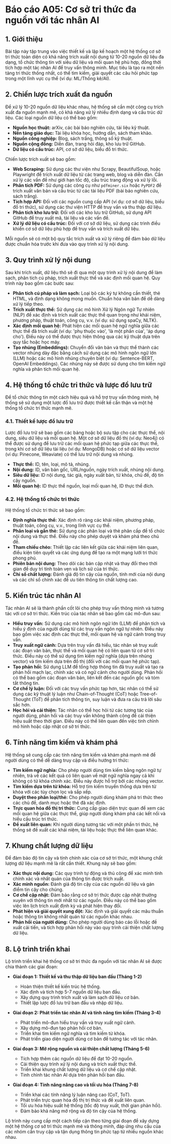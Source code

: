 
# Báo cáo A05: Cơ sở tri thức đa nguồn với tác nhân AI

## 1. Giới thiệu

Bài tập này tập trung vào việc thiết kế và lập kế hoạch một hệ thống cơ sở tri thức toàn diện có khả năng trích xuất nội dung từ 10-20 nguồn dữ liệu đa dạng, tổ chức thông tin với siêu dữ liệu và mối quan hệ phù hợp, đồng thời tích hợp một tác nhân AI để truy vấn thông minh. Mục tiêu là tạo ra một nền tảng tri thức thống nhất, có thể tìm kiếm, giải quyết các câu hỏi phức tạp trong một lĩnh vực cụ thể (ví dụ: ML/Thống kê/AI).

## 2. Chiến lược trích xuất đa nguồn

Để xử lý 10-20 nguồn dữ liệu khác nhau, hệ thống sẽ cần một công cụ trích xuất đa nguồn mạnh mẽ, có khả năng xử lý nhiều định dạng và cấu trúc dữ liệu. Các loại nguồn dữ liệu có thể bao gồm:

- **Nguồn học thuật:** arXiv, các bài báo nghiên cứu, tài liệu kỹ thuật.
- **Nền tảng giáo dục:** Tài liệu khóa học, hướng dẫn, sách tham khảo.
- **Nguồn công nghiệp:** Blog, sách trắng, thông số kỹ thuật.
- **Nguồn cộng đồng:** Diễn đàn, trang hỏi đáp, kho lưu trữ GitHub.
- **Dữ liệu có cấu trúc:** API, cơ sở dữ liệu, biểu đồ tri thức.

Chiến lược trích xuất sẽ bao gồm:

- **Web Scraping:** Sử dụng các thư viện như Scrapy, BeautifulSoup, hoặc Playwright để trích xuất dữ liệu từ các trang web, blog và diễn đàn. Cần xử lý các vấn đề như giới hạn tốc độ, cấu trúc trang động và xử lý lỗi.
- **Phân tích PDF:** Sử dụng các công cụ như `pdfminer.six` hoặc `PyPDF2` để trích xuất văn bản và cấu trúc từ các tài liệu PDF (bài báo nghiên cứu, sách trắng).
- **Tích hợp API:** Đối với các nguồn cung cấp API (ví dụ: cơ sở dữ liệu, biểu đồ tri thức), sử dụng các thư viện HTTP để truy vấn và thu thập dữ liệu.
- **Phân tích kho lưu trữ:** Đối với các kho lưu trữ GitHub, sử dụng API GitHub để truy xuất mã, tài liệu và các vấn đề.
- **Xử lý dữ liệu có cấu trúc:** Đối với cơ sở dữ liệu, sử dụng các trình điều khiển cơ sở dữ liệu phù hợp để truy vấn và trích xuất dữ liệu.

Mỗi nguồn sẽ có một bộ quy tắc trích xuất và xử lý riêng để đảm bảo dữ liệu được chuẩn hóa trước khi đưa vào quy trình xử lý nội dung.



## 3. Quy trình xử lý nội dung

Sau khi trích xuất, dữ liệu thô sẽ đi qua một quy trình xử lý nội dung để làm sạch, phân tích cú pháp, trích xuất thực thể và xác định mối quan hệ. Quy trình này bao gồm các bước sau:

- **Phân tích cú pháp và làm sạch:** Loại bỏ các ký tự không cần thiết, thẻ HTML, và định dạng không mong muốn. Chuẩn hóa văn bản để dễ dàng xử lý tiếp theo.
- **Trích xuất thực thể:** Sử dụng các mô hình Xử lý Ngôn ngữ Tự nhiên (NLP) để xác định và trích xuất các thực thể quan trọng như khái niệm, phương pháp, thuật toán, công cụ, v.v. (ví dụ: sử dụng spaCy, NLTK).
- **Xác định mối quan hệ:** Phát hiện các mối quan hệ ngữ nghĩa giữa các thực thể đã trích xuất (ví dụ: 'phụ thuộc vào', 'là một phần của', 'áp dụng cho'). Điều này có thể được thực hiện thông qua các kỹ thuật dựa trên quy tắc hoặc học máy.
- **Tạo nhúng (Embeddings):** Chuyển đổi văn bản và thực thể thành các vector nhúng dày đặc bằng cách sử dụng các mô hình ngôn ngữ lớn (LLM) hoặc các mô hình nhúng chuyên biệt (ví dụ: Sentence-BERT, OpenAI Embeddings). Các nhúng này sẽ được sử dụng cho tìm kiếm ngữ nghĩa và phân tích mối quan hệ.

## 4. Hệ thống tổ chức tri thức và lược đồ lưu trữ

Để tổ chức thông tin một cách hiệu quả và hỗ trợ truy vấn thông minh, hệ thống sẽ sử dụng một lược đồ lưu trữ được thiết kế cẩn thận và một hệ thống tổ chức tri thức mạnh mẽ.

### 4.1. Thiết kế lược đồ lưu trữ

Lược đồ lưu trữ sẽ bao gồm các bảng hoặc bộ sưu tập cho các thực thể, nội dung, siêu dữ liệu và mối quan hệ. Một cơ sở dữ liệu đồ thị (ví dụ: Neo4j) có thể được sử dụng để lưu trữ các mối quan hệ phức tạp giữa các thực thể, trong khi cơ sở dữ liệu tài liệu (ví dụ: MongoDB) hoặc cơ sở dữ liệu vector (ví dụ: Pinecone, Weaviate) có thể lưu trữ nội dung và nhúng.

- **Thực thể:** ID, tên, loại, mô tả, nhúng.
- **Nội dung:** ID, văn bản gốc, URL/nguồn, ngày trích xuất, nhúng nội dung.
- **Siêu dữ liệu:** ID nội dung, tác giả, ngày xuất bản, từ khóa, chủ đề, độ tin cậy nguồn.
- **Mối quan hệ:** ID thực thể nguồn, loại mối quan hệ, ID thực thể đích.

### 4.2. Hệ thống tổ chức tri thức

Hệ thống tổ chức tri thức sẽ bao gồm:

- **Định nghĩa thực thể:** Xác định rõ ràng các khái niệm, phương pháp, thuật toán, công cụ, v.v., trong lĩnh vực cụ thể.
- **Phân loại và gắn thẻ:** Sử dụng các phân loại và thẻ phân cấp để tổ chức nội dung và thực thể. Điều này cho phép duyệt và khám phá theo chủ đề.
- **Tham chiếu chéo:** Thiết lập các liên kết giữa các khái niệm liên quan, điều kiện tiên quyết và các ứng dụng để tạo ra một mạng lưới tri thức phong phú.
- **Phiên bản nội dung:** Theo dõi các bản cập nhật và thay đổi theo thời gian để duy trì tính toàn vẹn và lịch sử của tri thức.
- **Chỉ số chất lượng:** Đánh giá độ tin cậy của nguồn, tính mới của nội dung và các chỉ số chính xác để ưu tiên thông tin chất lượng cao.



## 5. Kiến trúc tác nhân AI

Tác nhân AI sẽ là thành phần cốt lõi cho phép truy vấn thông minh và tương tác với cơ sở tri thức. Kiến trúc của tác nhân sẽ bao gồm các mô-đun sau:

- **Hiểu truy vấn:** Sử dụng các mô hình ngôn ngữ lớn (LLM) để phân tích và hiểu ý định của người dùng từ các truy vấn ngôn ngữ tự nhiên. Điều này bao gồm việc xác định các thực thể, mối quan hệ và ngữ cảnh trong truy vấn.
- **Truy xuất ngữ cảnh:** Dựa trên truy vấn đã hiểu, tác nhân sẽ truy xuất các đoạn văn bản, thực thể và mối quan hệ có liên quan từ cơ sở tri thức. Điều này có thể sử dụng tìm kiếm ngữ nghĩa (dựa trên nhúng vector) và tìm kiếm dựa trên đồ thị (đối với các mối quan hệ phức tạp).
- **Tạo phản hồi:** Sử dụng LLM để tổng hợp thông tin đã truy xuất và tạo ra phản hồi mạch lạc, chính xác và có ngữ cảnh cho người dùng. Phản hồi có thể bao gồm các đoạn văn bản, liên kết đến các nguồn gốc và tóm tắt thông tin.
- **Cơ chế lý luận:** Đối với các truy vấn phức tạp hơn, tác nhân có thể sử dụng các kỹ thuật lý luận như Chain-of-Thought (CoT) hoặc Tree-of-Thought (ToT) để phân tích thông tin, suy luận và đưa ra câu trả lời sâu sắc hơn.
- **Học hỏi và cải thiện:** Tác nhân có thể học hỏi từ các tương tác của người dùng, phản hồi và các truy vấn không thành công để cải thiện hiệu suất theo thời gian. Điều này có thể liên quan đến việc tinh chỉnh mô hình hoặc cập nhật cơ sở tri thức.

## 6. Tính năng tìm kiếm và khám phá

Hệ thống sẽ cung cấp các tính năng tìm kiếm và khám phá mạnh mẽ để người dùng có thể dễ dàng truy cập và điều hướng tri thức:

- **Tìm kiếm ngữ nghĩa:** Cho phép người dùng tìm kiếm bằng ngôn ngữ tự nhiên, trả về các kết quả có liên quan về mặt ngữ nghĩa ngay cả khi không có từ khóa chính xác. Điều này được hỗ trợ bởi các nhúng vector.
- **Tìm kiếm dựa trên từ khóa:** Hỗ trợ tìm kiếm truyền thống dựa trên từ khóa với các tùy chọn lọc và sắp xếp.
- **Duyệt theo phân loại/thẻ:** Cho phép người dùng khám phá tri thức theo các chủ đề, danh mục hoặc thẻ đã xác định.
- **Trực quan hóa đồ thị tri thức:** Cung cấp giao diện trực quan để xem các mối quan hệ giữa các thực thể, giúp người dùng khám phá các kết nối và hiểu cấu trúc tri thức.
- **Đề xuất liên quan:** Khi người dùng tương tác với một phần tri thức, hệ thống sẽ đề xuất các khái niệm, tài liệu hoặc thực thể liên quan khác.



## 7. Khung chất lượng dữ liệu

Để đảm bảo độ tin cậy và tính chính xác của cơ sở tri thức, một khung chất lượng dữ liệu mạnh mẽ là rất cần thiết. Khung này sẽ bao gồm:

- **Xác thực nội dung:** Các quy trình tự động và thủ công để xác minh tính chính xác và nhất quán của thông tin được trích xuất.
- **Xác minh nguồn:** Đánh giá độ tin cậy của các nguồn dữ liệu và gán điểm tin cậy cho chúng.
- **Cơ chế cập nhật:** Đảm bảo rằng cơ sở tri thức được cập nhật thường xuyên với thông tin mới nhất từ các nguồn. Điều này có thể bao gồm việc lên lịch trích xuất định kỳ và phát hiện thay đổi.
- **Phát hiện và giải quyết xung đột:** Xác định và giải quyết các mâu thuẫn hoặc thông tin không nhất quán từ các nguồn khác nhau.
- **Phản hồi của người dùng:** Cho phép người dùng báo cáo lỗi hoặc đề xuất cải tiến, và tích hợp phản hồi này vào quy trình cải thiện chất lượng dữ liệu.

## 8. Lộ trình triển khai

Lộ trình triển khai hệ thống cơ sở tri thức đa nguồn với tác nhân AI sẽ được chia thành các giai đoạn:

- **Giai đoạn 1: Thiết kế và thu thập dữ liệu ban đầu (Tháng 1-2)**
  - Hoàn thiện thiết kế kiến trúc hệ thống.
  - Xác định và tích hợp 5-7 nguồn dữ liệu ban đầu.
  - Xây dựng quy trình trích xuất và làm sạch dữ liệu cơ bản.
  - Thiết lập lược đồ lưu trữ ban đầu và nhập dữ liệu.

- **Giai đoạn 2: Phát triển tác nhân AI và tính năng tìm kiếm (Tháng 3-4)**
  - Phát triển mô-đun hiểu truy vấn và truy xuất ngữ cảnh.
  - Xây dựng mô-đun tạo phản hồi cơ bản.
  - Triển khai tìm kiếm ngữ nghĩa và tìm kiếm từ khóa.
  - Phát triển giao diện người dùng cơ bản để tương tác với tác nhân.

- **Giai đoạn 3: Mở rộng nguồn và cải thiện chất lượng (Tháng 5-6)**
  - Tích hợp thêm các nguồn dữ liệu để đạt 10-20 nguồn.
  - Cải thiện quy trình xử lý nội dung và trích xuất thực thể.
  - Triển khai khung chất lượng dữ liệu và cơ chế cập nhật.
  - Tinh chỉnh tác nhân AI dựa trên phản hồi ban đầu.

- **Giai đoạn 4: Tính năng nâng cao và tối ưu hóa (Tháng 7-8)**
  - Triển khai các tính năng lý luận nâng cao (CoT, ToT).
  - Phát triển trực quan hóa đồ thị tri thức và đề xuất liên quan.
  - Tối ưu hóa hiệu suất hệ thống (tốc độ truy xuất, thời gian phản hồi).
  - Đảm bảo khả năng mở rộng và độ tin cậy của hệ thống.

Lộ trình này cung cấp một cách tiếp cận theo từng giai đoạn để xây dựng một hệ thống cơ sở tri thức mạnh mẽ và thông minh, đáp ứng nhu cầu của các nhóm cần truy cập và tận dụng thông tin phức tạp từ nhiều nguồn khác nhau.

